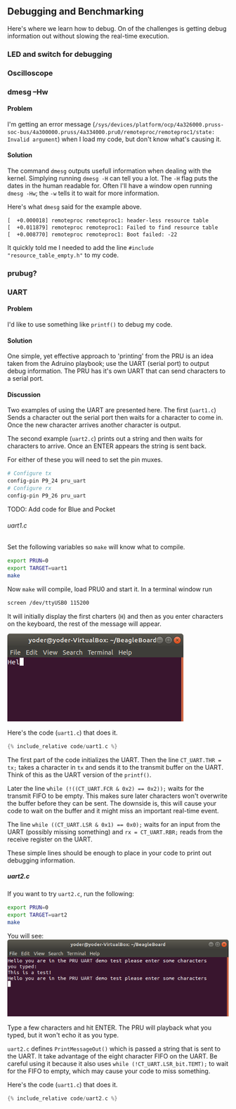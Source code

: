 ## Debugging and Benchmarking

Here's where we learn how to debug. On of the challenges is getting debug
information out without slowing the real-time execution.

### LED and switch for debugging
### Oscilloscope
### dmesg –Hw

#### Problem
I'm getting an error message (`/sys/devices/platform/ocp/4a326000.pruss-soc-bus/4a300000.pruss/4a334000.pru0/remoteproc/remoteproc1/state: Invalid argument`)
when I load my code, but don't know what's causing it.

#### Solution
The command `dmesg` outputs usefull information when dealing with the kernel.
Simplying running `dmesg -H` can tell you a lot.  The `-H` flag puts the
dates in the human readable for.  Often I'll have a window open running `dmesg -Hw`;
the `-w` tells it to wait for more information.

Here's what `dmesg` said for the example above.

```
[  +0.000018] remoteproc remoteproc1: header-less resource table
[  +0.011879] remoteproc remoteproc1: Failed to find resource table
[  +0.008770] remoteproc remoteproc1: Boot failed: -22
```
It quickly told me I needed to add the line `#include "resource_table_empty.h"`
to my code.

### prubug?
### UART

#### Problem
I'd like to use something like `printf()` to debug my code.

#### Solution
One simple, yet effective approach to 'printing' from the PRU is
an idea taken from the Adruino playbook; 
use the UART (serial port) to output debug information.  The PRU has it's
own UART that can send characters to a serial port.

#### Discussion
Two examples of using the UART are presented here.  The first (`uart1.c`) Sends
a character out the serial port then waits for a character to come in.  Once
the new character arrives another character is output.

The second example (`uart2.c`) prints out a string and then waits for characters to arrive.
Once an ENTER appears the string is sent back.

For either of these you will need to set the pin muxes.

```bash
# Configure tx
config-pin P9_24 pru_uart
# Configure rx
config-pin P9_26 pru_uart
```

TODO:  Add code for Blue and Pocket

###### uart1.c
Set the following variables so `make` will know what to compile.
````bash
export PRUN=0
export TARGET=uart1
make
````
Now `make` will compile, load PRU0 and start it.  In a terminal window run
```bash
screen /dev/ttyUSB0 115200
```
It will initially display the first charters (`H`) and then as you enter
characters on the keyboard, the rest of the message will appear.

![alt text](figures/uart1.png "uart1.c output")

Here's the code (`uart1.c`) that does it.

```c
{% include_relative code/uart1.c %}
```
The first part of the code initializes the UART. Then the line `CT_UART.THR = tx;`
takes a character in `tx` and sends it to the transmit buffer on the UART.
Think of this as the UART version of the `printf()`. 

Later the line `while (!((CT_UART.FCR & 0x2) == 0x2));`
waits for the transmit FIFO to be empty.  This makes sure later characters
won't overwrite the buffer before they can be sent.  The downside is, this will
cause your code to wait on the buffer and it might miss an important 
real-time event.

The line `while ((CT_UART.LSR & 0x1) == 0x0);` waits for an input from the 
UART (possibly missing something) and `rx = CT_UART.RBR;` reads from the
receive register on the UART.

These simple lines should be enough to place in your code to print out
debugging information.

##### uart2.c
If you want to try `uart2.c`, run the following:
````bash
export PRUN=0
export TARGET=uart2
make
````
You will see:
![alt text](figures/uart2.png "uart2.c output")

Type a few characters and hit ENTER.  The PRU will playback what you typed,
but it won't echo it as you type.

`uart2.c` defines `PrintMessageOut()` which is passed a string that is
sent to the UART. It take advantage of the eight character FIFO on the UART.
Be careful using it because it also uses `while (!CT_UART.LSR_bit.TEMT);` to
wait for the FIFO to empty, which may cause your code to miss something.

Here's the code (`uart1.c`) that does it.

```c
{% include_relative code/uart2.c %}
```
